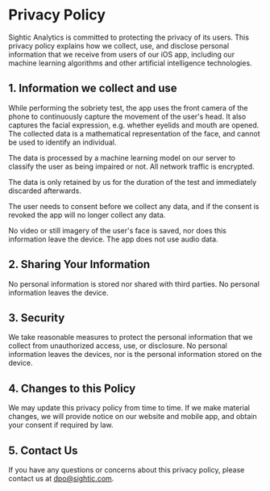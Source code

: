 # Privacy Policy

Sightic Analytics is committed to protecting the privacy of its users. This privacy policy explains how we collect, use, and disclose personal information that we receive from users of our iOS app, including our machine learning algorithms and other artificial intelligence technologies.

## 1. Information we collect and use

While performing the sobriety test, the app uses the front camera of the phone to continuously capture the movement of the user's head. It also captures the facial expression, e.g. whether eyelids and mouth are opened. The collected data is a mathematical representation of the face, and cannot be used to identify an individual.

The data is processed by a machine learning model on our server to classify the user as being impaired or not. All network traffic is encrypted.

The data is only retained by us for the duration of the test and immediately discarded afterwards.

The user needs to consent before we collect any data, and if the consent is revoked the app will no longer collect any data.

No video or still imagery of the user's face is saved, nor does this information leave the device. The app does not use audio data.

## 2. Sharing Your Information

No personal information is stored nor shared with third parties. No personal information leaves the device.

## 3. Security

We take reasonable measures to protect the personal information that we collect from unauthorized access, use, or disclosure. No personal information leaves the devices, nor is the personal information stored on the device.

## 4. Changes to this Policy

We may update this privacy policy from time to time. If we make material changes, we will provide notice on our website and mobile app, and obtain your consent if required by law.

## 5. Contact Us

If you have any questions or concerns about this privacy policy, please contact us at [dpo@sightic.com](mailto:dpo@sightic.com).
